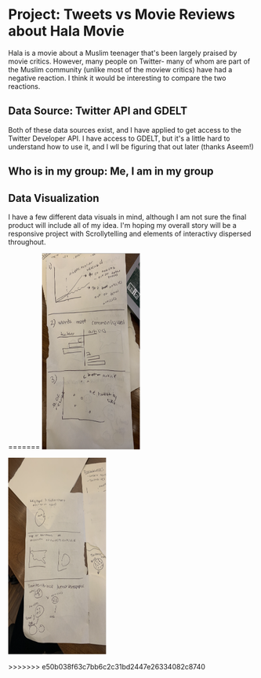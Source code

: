# Project: Tweets vs Movie Reviews about Hala Movie
Hala is a movie about a Muslim teenager that's been largely praised by movie critics. However, many people on Twitter- many of whom are part of the Muslim community (unlike most of the moview critics) have had a negative reaction. I think it would be interesting to compare the two reactions.

## Data Source: Twitter API and GDELT
Both of these data sources exist, and I have applied to get access to the Twitter Developer API. I have access to GDELT, but it's a little hard to understand how to use it, and I wll be figuring that out later (thanks Aseem!)

## Who is in my group: Me, I am in my group

## Data Visualization
I have a few different data visuals in mind, although I am not sure the final product will include all of my idea. I'm hoping my overall story will be a responsive project with Scrollytelling and elements of interactivy dispersed throughout. 


=======
<img src="images/graphicsp1.png" alt="Simply Easy Learning" width="200"
         height="400">
   </body>
   
  <img src="images/graphicsp2.png" alt="Simply Easy Learning" width="200"
         height="400">
   </body>
>>>>>>> e50b038f63c7bb6c2c31bd2447e26334082c8740
